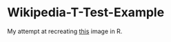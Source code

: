 # Wikipedia-T-Test-Example
My attempt at recreating [this](https://en.wikipedia.org/wiki/Student%27s_t-test#/media/File:Type_1_error.png) image in R.

